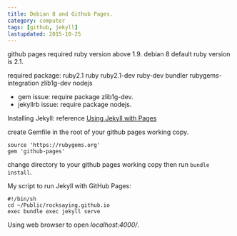 ```yaml
---
title: Debian 8 and Github Pages.
category: computer
tags: [github, jekyll]
lastupdated: 2015-10-25
---
```


github pages required ruby version above 1.9. debian 8 default ruby version is 2.1.

required package: ruby2.1 ruby ruby2.1-dev ruby-dev bundler rubygems-integration zlib1g-dev nodejs

* gem issue: require package zlib1g-dev.
* jekyllrb issue: require package nodejs.

Installing Jekyll: reference [Using Jekyll with Pages](https://help.github.com/articles/using-jekyll-with-pages/)

create Gemfile in the root of your github pages working copy.

```text
source 'https://rubygems.org'
gem 'github-pages'
```

change directory to your github pages working copy then run `bundle install`.

My script to run Jekyll with GitHub Pages:

```term
#!/bin/sh
cd ~/Public/rocksaying.github.io
exec bundle exec jekyll serve
```

Using web browser to open *localhost:4000/*.
